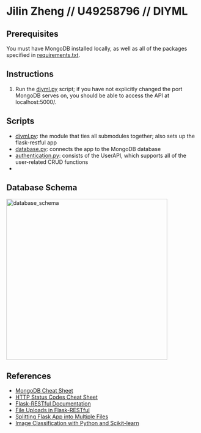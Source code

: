 # Jilin Zheng // U49258796 // DIYML

## Prerequisites

You must have MongoDB installed locally, as well as all of the packages specified in [requirements.txt](requirements.txt).

## Instructions

1. Run the [diyml.py](diyml.py) script; if you have not explicitly changed the port MongoDB serves on, you should be able to access the API at localhost:5000/.

## Scripts

- [diyml.py](diyml.py): the module that ties all submodules together; also sets up the flask-restful app
- [database.py](database.py): connects the app to the MongoDB database
- [authentication.py](authentication.py): consists of the UserAPI, which supports all of the user-related CRUD functions
- 


## Database Schema

<img width="421" alt="database_schema" src="https://github.com/jilinzheng/DIYML/assets/133818802/3bc6d7dc-8f62-45ac-a57b-5fec8ebbeb31">

## References

- [MongoDB Cheat Sheet](https://blog.webdevsimplified.com/2022-02/mongo-db/)
- [HTTP Status Codes Cheat Sheet](https://cheatography.com/kstep/cheat-sheets/http-status-codes/?source=post_page-----1353126d9cd9--------------------------------)
- [Flask-RESTful Documentation](https://readthedocs.org/projects/flask-restful/downloads/pdf/latest/)
- [File Uploads in Flask-RESTful](https://stackoverflow.com/questions/28982974/flask-restful-upload-image)
- [Splitting Flask App into Multiple Files](https://stackoverflow.com/questions/11994325/how-to-divide-flask-app-into-multiple-py-files)
- [Image Classification with Python and Scikit-learn](https://www.youtube.com/watch?v=il8dMDlXrIE)
